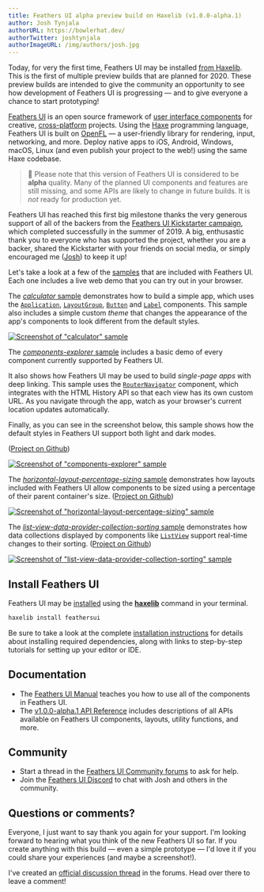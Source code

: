 ```yaml
---
title: Feathers UI alpha preview build on Haxelib (v1.0.0-alpha.1)
author: Josh Tynjala
authorURL: https://bowlerhat.dev/
authorTwitter: joshtynjala
authorImageURL: /img/authors/josh.jpg
---
```


Today, for very the first time, Feathers UI may be installed [from Haxelib](https://lib.haxe.org/p/feathersui). This is the first of multiple preview builds that are planned for 2020. These preview builds are intended to give the community an opportunity to see how development of Feathers UI is progressing — and to give everyone a chance to start prototyping!

[Feathers UI](https://feathersui.com/) is an open source framework of [user interface components](https://feathersui.com/learn/haxe-openfl/ui-components) for creative, [cross-platform](https://feathersui.com/cross-platform-guis/) projects. Using the [Haxe](https://haxe.org/) programming language, Feathers UI is built on [OpenFL](https://openfl.org/) — a user-friendly library for rendering, input, networking, and more. Deploy native apps to iOS, Android, Windows, macOS, Linux (and even publish your project to the web!) using the same Haxe codebase.

> 🚨 Please note that this version of Feathers UI is considered to be **alpha** quality. Many of the planned UI components and features are still missing, and some APIs are likely to change in future builds. It is _not_ ready for production yet.

Feathers UI has reached this first big milestone thanks the very generous support of all of the backers from the [Feathers UI Kickstarter campaign](https://www.kickstarter.com/projects/feathersui/feathers-ui-cross-platform-components-for-haxe-and-openfl), which completed successfully in the summer of 2019. A big, enthusastic thank you to everyone who has supported the project, whether you are a backer, shared the Kickstarter with your friends on social media, or simply encouraged me ([Josh](https://twitter.com/joshtynjala)) to keep it up!

Let's take a look at a few of the [samples](https://feathersui.com/samples/haxe-openfl/) that are included with Feathers UI. Each one includes a live web demo that you can try out in your browser.

The [_calculator_ sample](https://github.com/feathersui/feathersui-openfl/tree/v1.0.0-alpha.1/samples/calculator/) demonstrates how to build a simple app, which uses the [`Application`](https://feathersui.com/learn/haxe-openfl/application), [`LayoutGroup`](https://feathersui.com/learn/haxe-openfl/layout-group), [`Button`](https://feathersui.com/learn/haxe-openfl/button) and [`Label`](https://feathersui.com/learn/haxe-openfl/label) components. This sample also includes a simple custom _theme_ that changes the appearance of the app's components to look different from the default styles.

[![Screenshot of "calculator" sample](/blog/img/alpha-1-calculator.png)](https://feathersui.com/samples/haxe-openfl/calculator/)

The [_components-explorer_ sample](https://feathersui.com/samples/haxe-openfl/components-explorer/) includes a basic demo of every component currently supported by Feathers UI.

It also shows how Feathers UI may be used to build _single-page apps_ with deep linking. This sample uses the [`RouterNavigator`](https://feathersui.com/learn/haxe-openfl/router-navigator) component, which integrates with the HTML History API so that each view has its own custom URL. As you navigate through the app, watch as your browser's current location updates automatically.

Finally, as you can see in the screenshot below, this sample shows how the default styles in Feathers UI support both light and dark modes.

([Project on Github](https://github.com/feathersui/feathersui-openfl/tree/v1.0.0-alpha.1/samples/components-explorer/))

[![Screenshot of "components-explorer" sample](/blog/img/alpha-1-light-and-dark-modes.png)](https://feathersui.com/samples/haxe-openfl/components-explorer/)

The [_horizontal-layout-percentage-sizing_ sample](https://feathersui.com/samples/haxe-openfl/horizontal-layout-percentage-sizing/) demonstrates how layouts included with Feathers UI allow components to be sized using a percentage of their parent container's size. ([Project on Github](https://github.com/feathersui/feathersui-openfl/tree/v1.0.0-alpha.1/samples/horizontal-layout-percentage-sizing/))

[![Screenshot of "horizontal-layout-percentage-sizing" sample](/blog/img/alpha-1-percents.png)](https://feathersui.com/samples/haxe-openfl/horizontal-layout-percentage-sizing/)

The [_list-view-data-provider-collection-sorting_ sample](https://feathersui.com/samples/haxe-openfl/list-view-data-provider-collection-sorting/) demonstrates how data collections displayed by components like [`ListView`](https://feathersui.com/learn/haxe-openfl/list-view) support real-time changes to their sorting. ([Project on Github](https://github.com/feathersui/feathersui-openfl/tree/v1.0.0-alpha.1/samples/list-view-data-provider-collection-sorting/))

[![Screenshot of "list-view-data-provider-collection-sorting" sample](/blog/img/alpha-1-list-view-sorting.png)](https://feathersui.com/samples/haxe-openfl/list-view-data-provider-collection-sorting/)

## Install Feathers UI

Feathers UI may be [installed](https://feathersui.com/learn/haxe-openfl/installation) using the [**haxelib**](https://lib.haxe.org/documentation/using-haxelib/) command in your terminal.

```sh
haxelib install feathersui
```

Be sure to take a look at the complete [installation instructions](https://feathersui.com/learn/haxe-openfl/installation) for details about installing required dependencies, along with links to step-by-step tutorials for setting up your editor or IDE.

## Documentation

- The [Feathers UI Manual](https://feathersui.com/learn/haxe-openfl/) teaches you how to use all of the components in Feathers UI.
- The [v1.0.0-alpha.1 API Reference](https://api.feathersui.com/v1.0.0-alpha.1/) includes descriptions of all APIs available on Feathers UI components, layouts, utility functions, and more.

## Community

- Start a thread in the [Feathers UI Community forums](https://community.feathersui.com/) to ask for help.
- Join the [Feathers UI Discord](https://discord.feathersui.com/) to chat with Josh and others in the community.

## Questions or comments?

Everyone, I just want to say thank you again for your support. I'm looking forward to hearing what you think of the new Feathers UI so far. If you create anything with this build — even a simple prototype — I'd love it if you could share your experiences (and maybe a screenshot!).

I've created an [official discussion thread](https://community.feathersui.com/d/20-feathers-ui-alpha-preview-build-v1-0-0-alpha-1) in the forums. Head over there to leave a comment!
